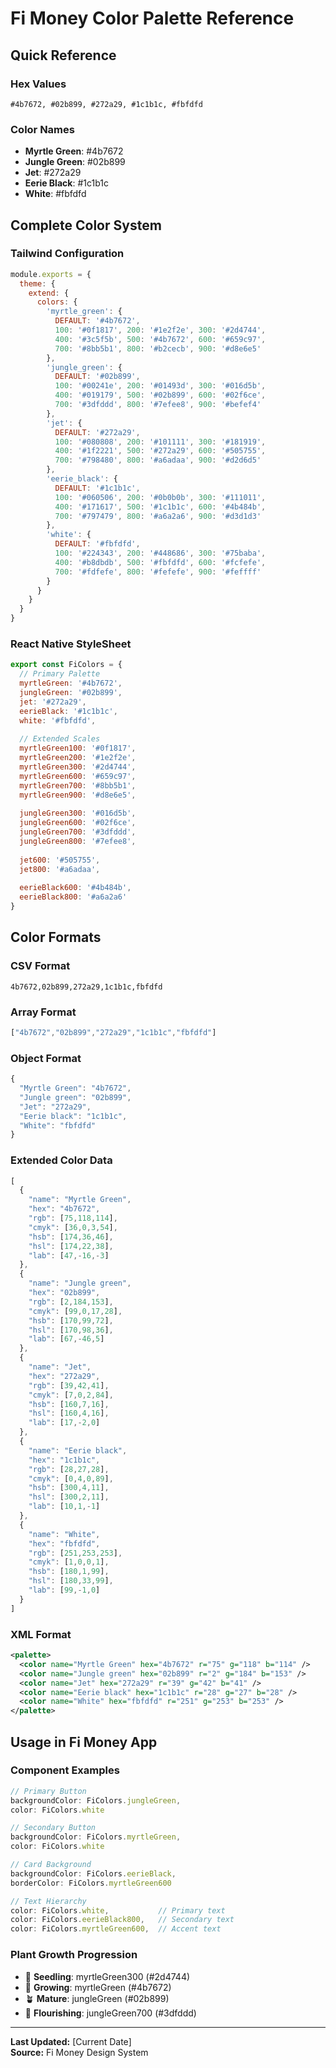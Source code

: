 # Fi Money Color Palette Reference

## Quick Reference

### Hex Values
```
#4b7672, #02b899, #272a29, #1c1b1c, #fbfdfd
```

### Color Names
- **Myrtle Green**: #4b7672
- **Jungle Green**: #02b899  
- **Jet**: #272a29
- **Eerie Black**: #1c1b1c
- **White**: #fbfdfd

## Complete Color System

### Tailwind Configuration
```javascript
module.exports = {
  theme: {
    extend: {
      colors: {
        'myrtle_green': {
          DEFAULT: '#4b7672',
          100: '#0f1817', 200: '#1e2f2e', 300: '#2d4744',
          400: '#3c5f5b', 500: '#4b7672', 600: '#659c97',
          700: '#8bb5b1', 800: '#b2cecb', 900: '#d8e6e5'
        },
        'jungle_green': {
          DEFAULT: '#02b899',
          100: '#00241e', 200: '#01493d', 300: '#016d5b',
          400: '#019179', 500: '#02b899', 600: '#02f6ce',
          700: '#3dfddd', 800: '#7efee8', 900: '#befef4'
        },
        'jet': {
          DEFAULT: '#272a29',
          100: '#080808', 200: '#101111', 300: '#181919',
          400: '#1f2221', 500: '#272a29', 600: '#505755',
          700: '#798480', 800: '#a6adaa', 900: '#d2d6d5'
        },
        'eerie_black': {
          DEFAULT: '#1c1b1c',
          100: '#060506', 200: '#0b0b0b', 300: '#111011',
          400: '#171617', 500: '#1c1b1c', 600: '#4b484b',
          700: '#797479', 800: '#a6a2a6', 900: '#d3d1d3'
        },
        'white': {
          DEFAULT: '#fbfdfd',
          100: '#224343', 200: '#448686', 300: '#75baba',
          400: '#b8dbdb', 500: '#fbfdfd', 600: '#fcfefe',
          700: '#fdfefe', 800: '#fefefe', 900: '#feffff'
        }
      }
    }
  }
}
```

### React Native StyleSheet
```javascript
export const FiColors = {
  // Primary Palette
  myrtleGreen: '#4b7672',
  jungleGreen: '#02b899',
  jet: '#272a29',
  eerieBlack: '#1c1b1c',
  white: '#fbfdfd',
  
  // Extended Scales
  myrtleGreen100: '#0f1817',
  myrtleGreen200: '#1e2f2e',
  myrtleGreen300: '#2d4744',
  myrtleGreen600: '#659c97',
  myrtleGreen700: '#8bb5b1',
  myrtleGreen900: '#d8e6e5',
  
  jungleGreen300: '#016d5b',
  jungleGreen600: '#02f6ce',
  jungleGreen700: '#3dfddd',
  jungleGreen800: '#7efee8',
  
  jet600: '#505755',
  jet800: '#a6adaa',
  
  eerieBlack600: '#4b484b',
  eerieBlack800: '#a6a2a6'
}
```

## Color Formats

### CSV Format
```csv
4b7672,02b899,272a29,1c1b1c,fbfdfd
```

### Array Format
```javascript
["4b7672","02b899","272a29","1c1b1c","fbfdfd"]
```

### Object Format
```javascript
{
  "Myrtle Green": "4b7672",
  "Jungle green": "02b899", 
  "Jet": "272a29",
  "Eerie black": "1c1b1c",
  "White": "fbfdfd"
}
```

### Extended Color Data
```javascript
[
  {
    "name": "Myrtle Green",
    "hex": "4b7672",
    "rgb": [75,118,114],
    "cmyk": [36,0,3,54],
    "hsb": [174,36,46],
    "hsl": [174,22,38],
    "lab": [47,-16,-3]
  },
  {
    "name": "Jungle green", 
    "hex": "02b899",
    "rgb": [2,184,153],
    "cmyk": [99,0,17,28],
    "hsb": [170,99,72],
    "hsl": [170,98,36],
    "lab": [67,-46,5]
  },
  {
    "name": "Jet",
    "hex": "272a29", 
    "rgb": [39,42,41],
    "cmyk": [7,0,2,84],
    "hsb": [160,7,16],
    "hsl": [160,4,16],
    "lab": [17,-2,0]
  },
  {
    "name": "Eerie black",
    "hex": "1c1b1c",
    "rgb": [28,27,28],
    "cmyk": [0,4,0,89],
    "hsb": [300,4,11],
    "hsl": [300,2,11],
    "lab": [10,1,-1]
  },
  {
    "name": "White",
    "hex": "fbfdfd",
    "rgb": [251,253,253],
    "cmyk": [1,0,0,1],
    "hsb": [180,1,99],
    "hsl": [180,33,99],
    "lab": [99,-1,0]
  }
]
```

### XML Format
```xml
<palette>
  <color name="Myrtle Green" hex="4b7672" r="75" g="118" b="114" />
  <color name="Jungle green" hex="02b899" r="2" g="184" b="153" />
  <color name="Jet" hex="272a29" r="39" g="42" b="41" />
  <color name="Eerie black" hex="1c1b1c" r="28" g="27" b="28" />
  <color name="White" hex="fbfdfd" r="251" g="253" b="253" />
</palette>
```

## Usage in Fi Money App

### Component Examples
```javascript
// Primary Button
backgroundColor: FiColors.jungleGreen,
color: FiColors.white

// Secondary Button  
backgroundColor: FiColors.myrtleGreen,
color: FiColors.white

// Card Background
backgroundColor: FiColors.eerieBlack,
borderColor: FiColors.myrtleGreen600

// Text Hierarchy
color: FiColors.white,           // Primary text
color: FiColors.eerieBlack800,   // Secondary text
color: FiColors.myrtleGreen600,  // Accent text
```

### Plant Growth Progression
- 🌱 **Seedling**: myrtleGreen300 (#2d4744)
- 🌿 **Growing**: myrtleGreen (#4b7672)  
- 🪴 **Mature**: jungleGreen (#02b899)
- 🌳 **Flourishing**: jungleGreen700 (#3dfddd)

---

**Last Updated:** [Current Date]  
**Source:** Fi Money Design System